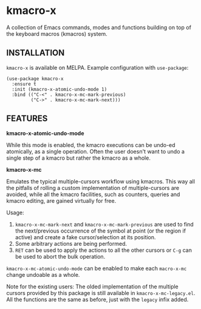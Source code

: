 kmacro-x
========

A collection of Emacs commands, modes and functions building on top of
the keyboard macros (kmacros) system.

INSTALLATION
------------

`kmacro-x` is available on MELPA.  Example configuration with
`use-package`:

```elisp
(use-package kmacro-x
  :ensure t
  :init (kmacro-x-atomic-undo-mode 1)
  :bind (("C-<" . kmacro-x-mc-mark-previous)
         ("C->" . kmacro-x-mc-mark-next)))
```

FEATURES
--------

**kmacro-x-atomic-undo-mode**

While this mode is enabled, the kmacro executions can be undo-ed
atomically, as a single operation.  Often the user doesn't want to
undo a single step of a kmacro but rather the kmacro as a whole.

**kmacro-x-mc**

Emulates the typical multiple-cursors workflow using kmacros.
This way all the pitfalls of rolling a custom implementation of
multiple-cursors are avoided, while all the kmacro facilities, such as
counters, queries and kmacro editing, are gained virtually for free.

Usage:

1. `kmacro-x-mc-mark-next` and `kmacro-x-mc-mark-previous` are used to
   find the next/previous occurrence of the symbol at point (or the
   region if active) and create a fake cursor/selection at
   its position.
2. Some arbitrary actions are being performed.
3. `RET` can be used to apply the actions to all the other cursors or
   `C-g` can be used to abort the bulk operation.

`kmacro-x-mc-atomic-undo-mode` can be enabled to make each
`macro-x-mc` change undoable as a whole.

Note for the existing users: The olded implementation of the multiple
cursors provided by this package is still available in
`kmacro-x-mc-legacy.el`.  All the functions are the same as before,
just with the `legacy` infix added.

